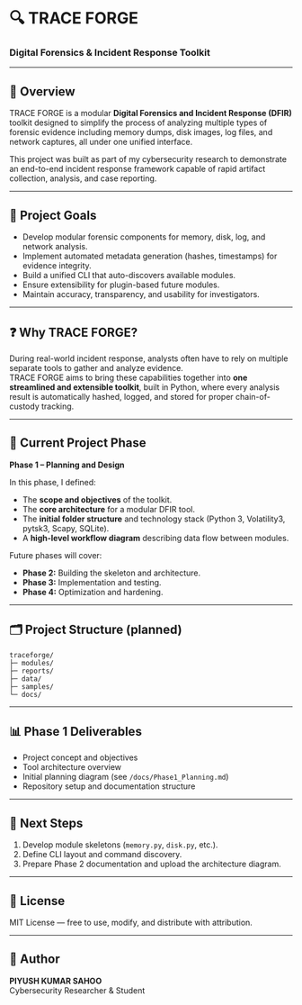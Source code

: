 # 🔍 TRACE FORGE
### Digital Forensics & Incident Response Toolkit

---

## 📘 Overview
TRACE FORGE is a modular **Digital Forensics and Incident Response (DFIR)** toolkit designed to simplify the process of analyzing multiple types of forensic evidence including memory dumps, disk images, log files, and network captures, all under one unified interface.

This project was built as part of my cybersecurity research to demonstrate an end-to-end incident response framework capable of rapid artifact collection, analysis, and case reporting.

---

## 🎯 Project Goals
- Develop modular forensic components for memory, disk, log, and network analysis.  
- Implement automated metadata generation (hashes, timestamps) for evidence integrity.  
- Build a unified CLI that auto-discovers available modules.  
- Ensure extensibility for plugin-based future modules.  
- Maintain accuracy, transparency, and usability for investigators.

---

## ❓ Why TRACE FORGE?
During real-world incident response, analysts often have to rely on multiple separate tools to gather and analyze evidence.  
TRACE FORGE aims to bring these capabilities together into **one streamlined and extensible toolkit**, built in Python, where every analysis result is automatically hashed, logged, and stored for proper chain-of-custody tracking.

---

## 🧱 Current Project Phase
**Phase 1 – Planning and Design**

In this phase, I defined:
- The **scope and objectives** of the toolkit.  
- The **core architecture** for a modular DFIR tool.  
- The **initial folder structure** and technology stack (Python 3, Volatility3, pytsk3, Scapy, SQLite).  
- A **high-level workflow diagram** describing data flow between modules.

Future phases will cover:
- **Phase 2:** Building the skeleton and architecture.  
- **Phase 3:** Implementation and testing.  
- **Phase 4:** Optimization and hardening.

---

## 🗂️ Project Structure (planned)

```
traceforge/
├─ modules/
├─ reports/
├─ data/
├─ samples/
└─ docs/
```

---

## 📊 Phase 1 Deliverables
- Project concept and objectives  
- Tool architecture overview  
- Initial planning diagram (see `/docs/Phase1_Planning.md`)  
- Repository setup and documentation structure  

---

## 🧩 Next Steps
1. Develop module skeletons (`memory.py`, `disk.py`, etc.).  
2. Define CLI layout and command discovery.  
3. Prepare Phase 2 documentation and upload the architecture diagram.

---

## 📜 License
MIT License — free to use, modify, and distribute with attribution.

---

## 👤 Author
**PIYUSH KUMAR SAHOO**  
Cybersecurity Researcher & Student  

